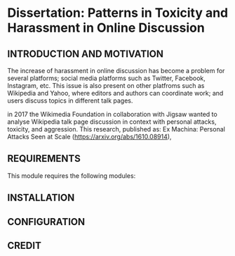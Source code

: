 # Dissertation: Patterns in Toxicity and Harassment in Online Discussion

INTRODUCTION AND MOTIVATION
---------------------------

The increase of harassment in online discussion has become a problem for several platforms; social media platforms such as Twitter, Facebook, Instagram, etc. This issue is also present on other platfroms such as Wikipedia and Yahoo, where editors and authors can coordinate work; and users discuss topics in different talk pages. 

in 2017 the Wikimedia Foundation in collaboration with Jigsaw wanted to analyse Wikipedia talk page discussion in context with personal attacks, toxicity, and aggression. This research, published as: Ex Machina: Personal Attacks Seen at Scale (https://arxiv.org/abs/1610.08914), 

REQUIREMENTS
------------

This module requires the following modules:

INSTALLATION
------------

CONFIGURATION
-------------

CREDIT
------



